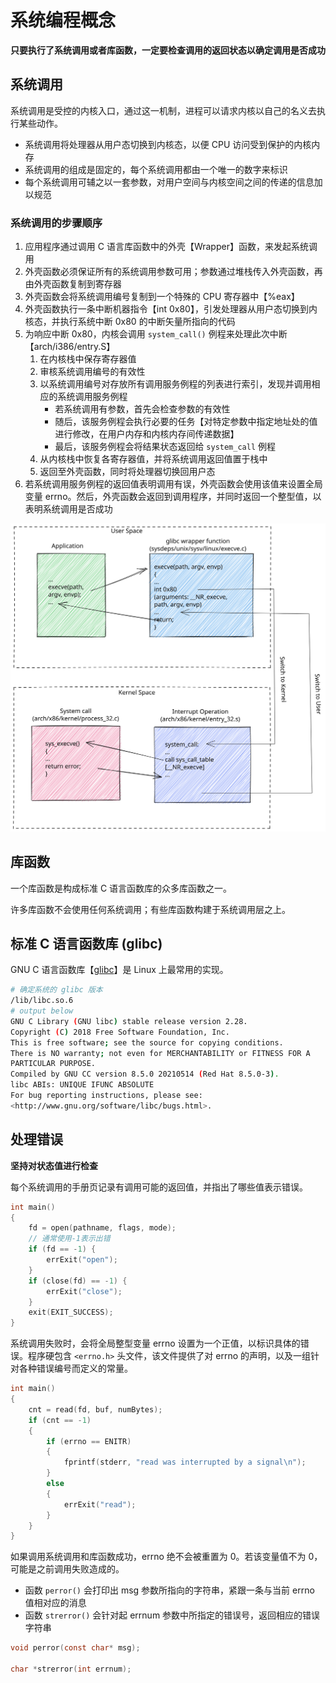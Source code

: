 # 系统编程概念

**只要执行了系统调用或者库函数，一定要检查调用的返回状态以确定调用是否成功**

## 系统调用

系统调用是受控的内核入口，通过这一机制，进程可以请求内核以自己的名义去执行某些动作。

- 系统调用将处理器从用户态切换到内核态，以便 CPU 访问受到保护的内核内存
- 系统调用的组成是固定的，每个系统调用都由一个唯一的数字来标识
- 每个系统调用可辅之以一套参数，对用户空间与内核空间之间的传递的信息加以规范

### 系统调用的步骤顺序

1. 应用程序通过调用 C 语言库函数中的外壳【Wrapper】函数，来发起系统调用
2. 外壳函数必须保证所有的系统调用参数可用；参数通过堆栈传入外壳函数，再由外壳函数复制到寄存器
3. 外壳函数会将系统调用编号复制到一个特殊的 CPU 寄存器中【%eax】
4. 外壳函数执行一条中断机器指令【int 0x80】，引发处理器从用户态切换到内核态，并执行系统中断 0x80 的中断矢量所指向的代码
5. 为响应中断 0x80，内核会调用 `system_call()` 例程来处理此次中断【arch/i386/entry.S】
   1. 在内核栈中保存寄存器值
   2. 审核系统调用编号的有效性
   3. 以系统调用编号对存放所有调用服务例程的列表进行索引，发现并调用相应的系统调用服务例程
      - 若系统调用有参数，首先会检查参数的有效性
      - 随后，该服务例程会执行必要的任务【对特定参数中指定地址处的值进行修改，在用户内存和内核内存间传递数据】
      - 最后，该服务例程会将结果状态返回给 `system_call` 例程
   4. 从内核栈中恢复各寄存器值，并将系统调用返回值置于栈中
   5. 返回至外壳函数，同时将处理器切换回用户态
6. 若系统调用服务例程的返回值表明调用有误，外壳函数会使用该值来设置全局变量 errno。然后，外壳函数会返回到调用程序，并同时返回一个整型值，以表明系统调用是否成功

![.](resource/linux-user-kernel-sample.svg)

## 库函数

一个库函数是构成标准 C 语言函数库的众多库函数之一。

许多库函数不会使用任何系统调用；有些库函数构建于系统调用层之上。

## 标准 C 语言函数库 (glibc)

GNU C 语言函数库【[glibc](https://www.gnu.org/software/libc/)】是 Linux 上最常用的实现。

```sh
# 确定系统的 glibc 版本
/lib/libc.so.6
# output below
GNU C Library (GNU libc) stable release version 2.28.
Copyright (C) 2018 Free Software Foundation, Inc.
This is free software; see the source for copying conditions.
There is NO warranty; not even for MERCHANTABILITY or FITNESS FOR A
PARTICULAR PURPOSE.
Compiled by GNU CC version 8.5.0 20210514 (Red Hat 8.5.0-3).
libc ABIs: UNIQUE IFUNC ABSOLUTE
For bug reporting instructions, please see:
<http://www.gnu.org/software/libc/bugs.html>.
```

## 处理错误

**坚持对状态值进行检查**

每个系统调用的手册页记录有调用可能的返回值，并指出了哪些值表示错误。

```c
int main()
{
    fd = open(pathname, flags, mode);
    // 通常使用-1表示出错
    if (fd == -1) {
        errExit("open");
    }
    if (close(fd) == -1) {
        errExit("close");
    }
    exit(EXIT_SUCCESS);
}
```

系统调用失败时，会将全局整型变量 errno 设置为一个正值，以标识具体的错误。程序硬包含 `<errno.h>` 头文件，该文件提供了对 errno 的声明，以及一组针对各种错误编号而定义的常量。

```c
int main()
{
    cnt = read(fd, buf, numBytes);
    if (cnt == -1)
    {
        if (errno == ENITR)
        {
            fprintf(stderr, "read was interrupted by a signal\n");
        }
        else
        {
            errExit("read");
        }
    }
}
```

如果调用系统调用和库函数成功，errno 绝不会被重置为 0。若该变量值不为 0，可能是之前调用失败造成的。

- 函数 `perror()` 会打印出 msg 参数所指向的字符串，紧跟一条与当前 errno 值相对应的消息
- 函数 `strerror()` 会针对起 errnum 参数中所指定的错误号，返回相应的错误字符串

```c
void perror(const char* msg);

char *strerror(int errnum);
```
